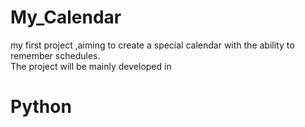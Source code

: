 # My_Calendar
my first project ,aiming to create a special calendar with the ability to remember schedules.
<br>The project will be mainly developed in <h1>Python</h1>
